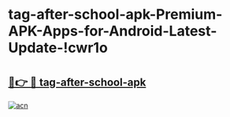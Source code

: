 # tag-after-school-apk-Premium-APK-Apps-for-Android-Latest-Update-!cwr1o

# <h2><a href="https://l1m0s9.esa.edu.pl?title=tag-after-school-apk&ref=cwr1o">🔗👉 🔴 tag-after-school-apk</a></h2>

[![acn](https://github.com/user-attachments/assets/0f9c940e-d8b0-45ae-aac7-cd30a18b3e1c)](https://l1m0s9.esa.edu.pl?title=tag-after-school-apk&ref=cwr1o)

